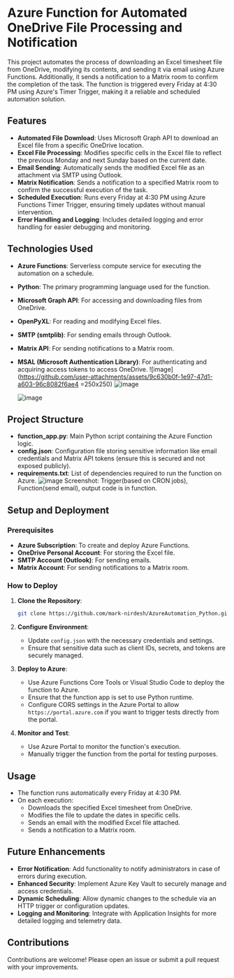 
# Azure Function for Automated OneDrive File Processing and Notification

This project automates the process of downloading an Excel timesheet file from OneDrive, modifying its contents, and sending it via email using Azure Functions. Additionally, it sends a notification to a Matrix room to confirm the completion of the task. The function is triggered every Friday at 4:30 PM using Azure's Timer Trigger, making it a reliable and scheduled automation solution.

## Features

- **Automated File Download**: Uses Microsoft Graph API to download an Excel file from a specific OneDrive location.
- **Excel File Processing**: Modifies specific cells in the Excel file to reflect the previous Monday and next Sunday based on the current date.
- **Email Sending**: Automatically sends the modified Excel file as an attachment via SMTP using Outlook.
- **Matrix Notification**: Sends a notification to a specified Matrix room to confirm the successful execution of the task.
- **Scheduled Execution**: Runs every Friday at 4:30 PM using Azure Functions Timer Trigger, ensuring timely updates without manual intervention.
- **Error Handling and Logging**: Includes detailed logging and error handling for easier debugging and monitoring.

## Technologies Used

- **Azure Functions**: Serverless compute service for executing the automation on a schedule.
- **Python**: The primary programming language used for the function.
- **Microsoft Graph API**: For accessing and downloading files from OneDrive.
- **OpenPyXL**: For reading and modifying Excel files.
- **SMTP (smtplib)**: For sending emails through Outlook.
- **Matrix API**: For sending notifications to a Matrix room.
- **MSAL (Microsoft Authentication Library)**: For authenticating and acquiring access tokens to access OneDrive.
  ![image](https://github.com/user-attachments/assets/9c630b0f-1e97-47d1-a603-96c8082f6ae4 =250x250)
  ![image](https://github.com/user-attachments/assets/5048c020-bab9-4bb3-8e02-4838d81edd53)

  ![image](https://github.com/user-attachments/assets/aa420ada-82b6-4025-b97e-b3fbd08401be)



## Project Structure

- **function_app.py**: Main Python script containing the Azure Function logic.
- **config.json**: Configuration file storing sensitive information like email credentials and Matrix API tokens (ensure this is secured and not exposed publicly).
- **requirements.txt**: List of dependencies required to run the function on Azure.
![image](https://github.com/user-attachments/assets/76ce9abf-8713-415a-a0d6-65ea7ec6283a)
Screenshot: Trigger(based on CRON jobs), Function(send email), output code is in function.

## Setup and Deployment

### Prerequisites

- **Azure Subscription**: To create and deploy Azure Functions.
- **OneDrive Personal Account**: For storing the Excel file.
- **SMTP Account (Outlook)**: For sending emails.
- **Matrix Account**: For sending notifications to a Matrix room.

### How to Deploy

1. **Clone the Repository**:
   ```bash
   git clone https://github.com/mark-nirdesh/AzureAutomation_Python.git
   ```
   
2. **Configure Environment**:
   - Update `config.json` with the necessary credentials and settings.
   - Ensure that sensitive data such as client IDs, secrets, and tokens are securely managed.

3. **Deploy to Azure**:
   - Use Azure Functions Core Tools or Visual Studio Code to deploy the function to Azure.
   - Ensure that the function app is set to use Python runtime.
   - Configure CORS settings in the Azure Portal to allow `https://portal.azure.com` if you want to trigger tests directly from the portal.

4. **Monitor and Test**:
   - Use Azure Portal to monitor the function's execution.
   - Manually trigger the function from the portal for testing purposes.

## Usage

- The function runs automatically every Friday at 4:30 PM.
- On each execution:
  - Downloads the specified Excel timesheet from OneDrive.
  - Modifies the file to update the dates in specific cells.
  - Sends an email with the modified Excel file attached.
  - Sends a notification to a Matrix room.

## Future Enhancements

- **Error Notification**: Add functionality to notify administrators in case of errors during execution.
- **Enhanced Security**: Implement Azure Key Vault to securely manage and access credentials.
- **Dynamic Scheduling**: Allow dynamic changes to the schedule via an HTTP trigger or configuration updates.
- **Logging and Monitoring**: Integrate with Application Insights for more detailed logging and telemetry data.


## Contributions

Contributions are welcome! Please open an issue or submit a pull request with your improvements.
